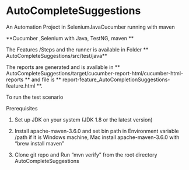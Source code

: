 # AutoCompleteSuggestions
An Automation Project in SeleniumJavaCucumber running with maven 



 **Cucumber ,Selenium with Java, TestNG, maven **



The Features /Steps and the runner is available in Folder 
** AutoCompleteSuggestions/src/test/java**

The reports are generated and is available in ** AutoCompleteSuggestions/target/cucumber-report-html/cucumber-html-reports
 ** and file is ** report-feature_AutoCompletionSuggestions-feature.html **.

To run the test scenario 

Prerequisites 

1. Set up JDK on your system (JDK 1.8 or the latest version)

2. Install apache-maven-3.6.0 and set bin path in Environment variable /path if it is Windows machine, Mac install apache-maven-3.6.0 with “brew install maven”

3. Clone  git repo and  Run “mvn verify” from the root directory  AutoCompleteSuggestions
